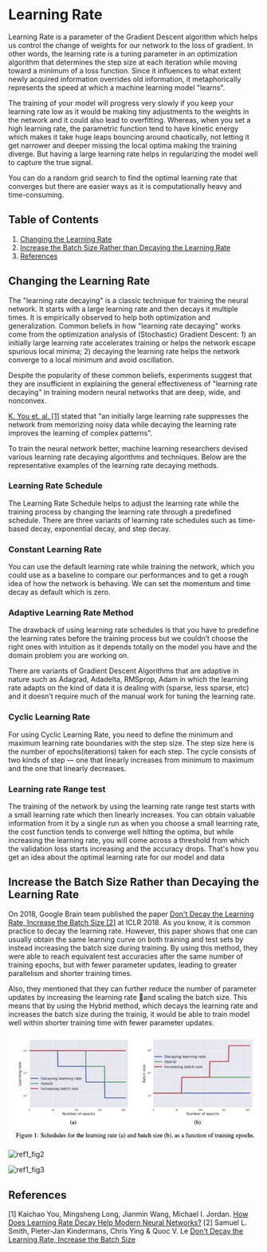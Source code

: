 # Learning Rate

Learning Rate is a parameter of the Gradient Descent algorithm which helps us control the change of weights for our network to the loss of gradient. In other words, the learning rate is a tuning parameter in an optimization algorithm that determines the step size at each iteration while moving toward a minimum of a loss function. Since it influences to what extent newly acquired information overrides old information, it metaphorically represents the speed at which a machine learning model "learns".

The training of your model will progress very slowly if you keep your learning rate low as it would be making tiny adjustments to the weights in the network and it could also lead to overfitting. Whereas, when you set a high learning rate, the parametric function tend to have kinetic energy which makes it take huge leaps bouncing around chaotically, not letting it get narrower and deeper missing the local optima making the training diverge. But having a large learning rate helps in regularizing the model well to capture the true signal.

You can do a random grid search to find the optimal learning rate that converges but there are easier ways as it is computationally heavy and time-consuming.

## Table of Contents

1. [Changing the Learning Rate](#changing-the-learning-rate)
2. [Increase the Batch Size Rather than Decaying the Learning Rate](#increase-the-batch-size-rather-than-decaying-the-learning-rate)
3. [References](#references)

## Changing the Learning Rate

The "learning rate decaying" is a classic technique for training the neural network. It starts with a large learning rate and then decays it multiple times. It is empirically observed to help both optimization and generalization. Common beliefs in how "learning rate decaying" works come from the optimization analysis of (Stochastic) Gradient Descent: 1) an initially large learning rate accelerates training or helps the network escape spurious local minima; 2) decaying the learning rate helps the network converge to a local minimum and avoid oscillation.

Despite the popularity of these common beliefs, experiments suggest that they are insufficient in explaining the general effectiveness of "learning rate decaying" in training modern neural networks that are deep, wide, and nonconvex.

[K. You et. al. [1]](https://arxiv.org/abs/1908.01878) stated that "an initially large learning rate suppresses the network from memorizing noisy data while decaying the learning rate improves the learning of complex patterns".

To train the neural network better, machine learning researchers devised various learning rate decaying algorithms and techniques. Below are the representative examples of the learning rate decaying methods.

### Learning Rate Schedule

The Learning Rate Schedule helps to adjust the learning rate while the training process by changing the learning rate through a predefined schedule. There are three variants of learning rate schedules such as time-based decay, exponential decay, and step decay.

### Constant Learning Rate

You can use the default learning rate while training the network, which you could use as a baseline to compare our performances and to get a rough idea of how the network is behaving. We can set the momentum and time decay as default which is zero.

### Adaptive Learning Rate Method

The drawback of using learning rate schedules is that you have to predefine the learning rates before the training process but we couldn’t choose the right ones with intuition as it depends totally on the model you have and the domain problem you are working on.

There are variants of Gradient Descent Algorithms that are adaptive in nature such as Adagrad, Adadelta, RMSprop, Adam in which the learning rate adapts on the kind of data it is dealing with (sparse, less sparse, etc) and it doesn’t require much of the manual work for tuning the learning rate.

### Cyclic Learning Rate

For using Cyclic Learning Rate, you need to define the minimum and maximum learning rate boundaries with the step size. The step size here is the number of epochs(iterations) taken for each step. The cycle consists of two kinds of step — one that linearly increases from minimum to maximum and the one that linearly decreases.

### Learning rate Range test

The training of the network by using the learning rate range test starts with a small learning rate which then linearly increases. You can obtain valuable information from it by a single run as when you choose a small learning rate, the cost function tends to converge well hitting the optima, but while increasing the learning rate, you will come across a threshold from which the validation loss starts increasing and the accuracy drops. That's how you get an idea about the optimal learning rate for our model and data

## Increase the Batch Size Rather than Decaying the Learning Rate

On 2018, Google Brain team published the paper [Don't Decay the Learning Rate, Increase the Batch Size [2]](https://arxiv.org/abs/1711.00489) at ICLR 2018. As you know, it is common practice to decay the learning rate. However, this paper shows that one can usually obtain the same learning curve on both training and test sets by instead increasing the batch size during training. By using this method, they were able to reach equivalent test accuracies after the same number of training epochs, but with fewer parameter updates, leading to greater parallelism and shorter training times.

Also, they mentioned that they can further reduce the number of parameter updates by increasing the learning rate and scaling the batch size. This means that by using the Hybrid method, which decays the learning rate and increases the batch size during the trainig, it would be able to train model well within shorter training time with fewer parameter updates.

![ref1_fig1](./img/ref1_fig1.png)

![ref1_fig2](./img/ref1_fig2.png)

![ref1_fig3](./img/ref1_fig3.png)

## References

[1] Kaichao You, Mingsheng Long, Jianmin Wang, Michael I. Jordan. [How Does Learning Rate Decay Help Modern Neural Networks?](https://arxiv.org/abs/1908.01878)
[2] Samuel L. Smith, Pieter-Jan Kindermans, Chris Ying & Quoc V. Le [Don't Decay the Learning Rate, Increase the Batch Size](https://arxiv.org/abs/1711.00489)
